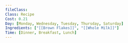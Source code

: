 ```yaml
---
fileClass: 
Class: Recipe
Cost: 0.21
Day: [Monday, Wednesday, Tuesday, Thursday, Saturday]
Ingredients: ["[[Brown Flakes]]", "[[Whole Milk]]"]
Time: [Dinner, Breakfast, Lunch]
---
```



